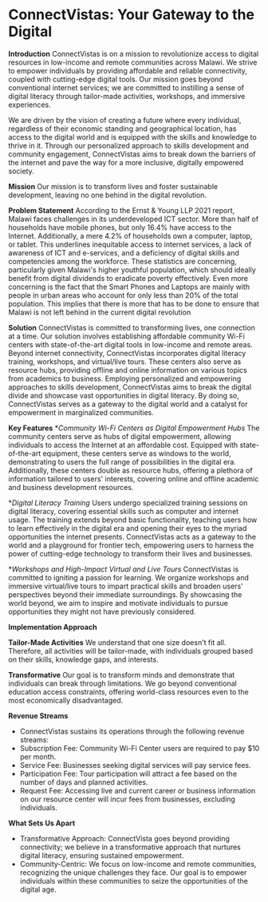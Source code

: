 # ConnectVistas: Your Gateway to the Digital 

**Introduction**
ConnectVistas is on a mission to revolutionize access to digital resources in low-income and remote communities across Malawi. We strive to empower individuals by providing affordable and reliable connectivity, coupled with cutting-edge digital tools. Our mission goes beyond conventional internet services; we are committed to instilling a sense of digital literacy through tailor-made activities, workshops, and immersive experiences.

We are driven by the vision of creating a future where every individual, regardless of their economic standing and geographical location, has access to the digital world and is equipped with the skills and knowledge to thrive in it. Through our personalized approach to skills development and community engagement, ConnectVistas aims to break down the barriers of the internet and pave the way for a more inclusive, digitally empowered society. 

**Mission**
Our mission is to transform lives and foster sustainable development, leaving no one behind in the digital revolution.

**Problem Statement**
According to the Ernst & Young LLP 2021 report, Malawi faces challenges in its underdeveloped ICT sector. More than half of households have mobile phones, but only 16.4% have access to the Internet. Additionally, a mere 4.2% of households own a computer, laptop, or tablet. This underlines inequitable access to internet services, a lack of awareness of ICT and e-services, and a deficiency of digital skills and competencies among the workforce. These statistics are concerning, particularly given Malawi's higher youthful population, which should ideally benefit from digital dividends to eradicate poverty effectively. Even more concerning is the fact that the Smart Phones and Laptops are mainly with people in urban areas who account for only less than 20% of the total population. This implies that there is more that has to be done to ensure that Malawi is not left behind in the current digital revolution

**Solution**
ConnectVistas is committed to transforming lives, one connection at a time. Our solution involves establishing affordable community Wi-Fi centers with state-of-the-art digital tools in low-income and remote areas. Beyond internet connectivity, ConnectVistas incorporates digital literacy training, workshops, and virtual/live tours. These centers also serve as resource hubs, providing offline and online information on various topics from academics to business. Employing personalized and empowering approaches to skills development, ConnectVistas aims to break the digital divide and showcase vast opportunities in digital literacy. By doing so, ConnectVistas serves as a gateway to the digital world and a catalyst for empowerment in marginalized communities.

**Key Features**
**Community Wi-Fi Centers as Digital Empowerment Hubs*
The community centers serve as hubs of digital empowerment, allowing individuals to access the Internet at an affordable cost. Equipped with state-of-the-art equipment, these centers serve as windows to the world, demonstrating to users the full range of possibilities in the digital era. Additionally, these centers double as resource hubs, offering a plethora of information tailored to users' interests, covering online and offline academic and business development resources.

**Digital Literacy Training*
Users undergo specialized training sessions on digital literacy, covering essential skills such as computer and internet usage. The training extends beyond basic functionality, teaching users how to learn effectively in the digital era and opening their eyes to the myriad opportunities the internet presents. ConnectVistas acts as a gateway to the world and a playground for frontier tech, empowering users to harness the power of cutting-edge technology to transform their lives and businesses.

**Workshops and High-Impact Virtual and Live Tours*
ConnectVistas is committed to igniting a passion for learning. We organize workshops and immersive virtual/live tours to impart practical skills and broaden users' perspectives beyond their immediate surroundings. By showcasing the world beyond, we aim to inspire and motivate individuals to pursue opportunities they might not have previously considered.

**Implementation Approach**

**Tailor-Made Activities**
We understand that one size doesn't fit all. Therefore, all activities will be tailor-made, with individuals grouped based on their skills, knowledge gaps, and interests.

**Transformative**
Our goal is to transform minds and demonstrate that individuals can break through limitations. We go beyond conventional education access constraints, offering world-class resources even to the most economically disadvantaged.

**Revenue Streams**
- ConnectVistas sustains its operations through the following revenue streams:
- Subscription Fee: Community Wi-Fi Center users are required to pay $10 per month.
- Service Fee: Businesses seeking digital services will pay service fees.
- Participation Fee: Tour participation will attract a fee based on the number of days and planned activities.
- Request Fee: Accessing live and current career or business information on our resource center will incur fees from businesses, excluding individuals.

**What Sets Us Apart**
- Transformative Approach: ConnectVista goes beyond providing connectivity; we believe in a transformative approach that nurtures digital literacy, ensuring sustained empowerment.
- Community-Centric: We focus on low-income and remote communities, recognizing the unique challenges they face. Our goal is to empower individuals within these communities to seize the opportunities of the digital age.





